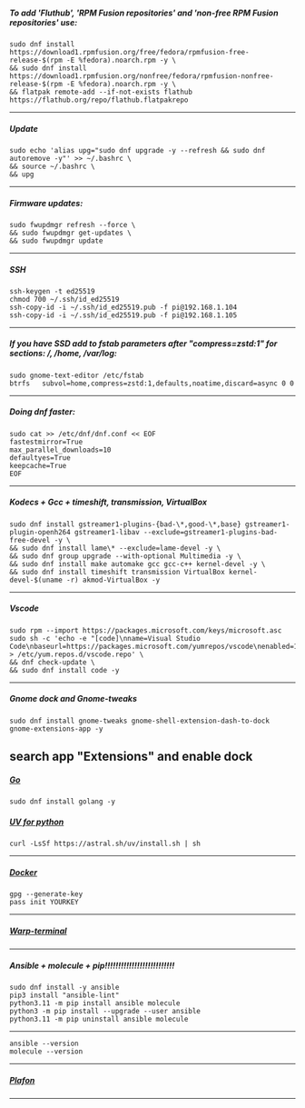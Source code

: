 ##### To add 'Fluthub', 'RPM Fusion repositories' and 'non-free RPM Fusion repositories' use:
```
sudo dnf install https://download1.rpmfusion.org/free/fedora/rpmfusion-free-release-$(rpm -E %fedora).noarch.rpm -y \
&& sudo dnf install https://download1.rpmfusion.org/nonfree/fedora/rpmfusion-nonfree-release-$(rpm -E %fedora).noarch.rpm -y \
&& flatpak remote-add --if-not-exists flathub https://flathub.org/repo/flathub.flatpakrepo
```
--------------------------------------------------------------------
##### Update
```
sudo echo 'alias upg="sudo dnf upgrade -y --refresh && sudo dnf autoremove -y"' >> ~/.bashrc \
&& source ~/.bashrc \
&& upg
```
--------------------------------------------------------------------
##### Firmware updates:
```
sudo fwupdmgr refresh --force \
&& sudo fwupdmgr get-updates \
&& sudo fwupdmgr update
```
--------------------------------------------------------------------
##### SSH
```
ssh-keygen -t ed25519
chmod 700 ~/.ssh/id_ed25519
ssh-copy-id -i ~/.ssh/id_ed25519.pub -f pi@192.168.1.104
ssh-copy-id -i ~/.ssh/id_ed25519.pub -f pi@192.168.1.105
```
--------------------------------------------------------------------
##### If you have SSD add to fstab parameters after "compress=zstd:1" for sections: /, /home, /var/log:
```
sudo gnome-text-editor /etc/fstab
btrfs   subvol=home,compress=zstd:1,defaults,noatime,discard=async 0 0
```
--------------------------------------------------------------------
##### Doing dnf faster:
```
sudo cat >> /etc/dnf/dnf.conf << EOF
fastestmirror=True
max_parallel_downloads=10
defaultyes=True
keepcache=True
EOF
```
--------------------------------------------------------------------
##### Kodecs + Gcc + timeshift, transmission, VirtualBox
```
sudo dnf install gstreamer1-plugins-{bad-\*,good-\*,base} gstreamer1-plugin-openh264 gstreamer1-libav --exclude=gstreamer1-plugins-bad-free-devel -y \
&& sudo dnf install lame\* --exclude=lame-devel -y \
&& sudo dnf group upgrade --with-optional Multimedia -y \
&& sudo dnf install make automake gcc gcc-c++ kernel-devel -y \
&& sudo dnf install timeshift transmission VirtualBox kernel-devel-$(uname -r) akmod-VirtualBox -y

```
--------------------------------------------------------------------
##### Vscode
```
sudo rpm --import https://packages.microsoft.com/keys/microsoft.asc
sudo sh -c 'echo -e "[code]\nname=Visual Studio Code\nbaseurl=https://packages.microsoft.com/yumrepos/vscode\nenabled=1\ngpgcheck=1\ngpgkey=https://packages.microsoft.com/keys/microsoft.asc" > /etc/yum.repos.d/vscode.repo' \
&& dnf check-update \
&& sudo dnf install code -y
```
--------------------------------------------------------------------
##### Gnome dock and Gnome-tweaks
```
sudo dnf install gnome-tweaks gnome-shell-extension-dash-to-dock gnome-extensions-app -y
```
search app "Extensions" and enable dock
--------------------------------------------------------------------
##### [Go](https://go.dev/doc/install)
```
sudo dnf install golang -y
```
##### [UV for python](https://astral.sh/blog/uv)
```
curl -LsSf https://astral.sh/uv/install.sh | sh
```
--------------------------------------------------------------------
##### [Docker](https://docs.docker.com/desktop/install/fedora)
```
gpg --generate-key
pass init YOURKEY
```
--------------------------------------------------------------------
##### [Warp-terminal](https://www.warp.dev)
--------------------------------------------------------------------




##### Ansible + molecule + pip!!!!!!!!!!!!!!!!!!!!!!!!!!
```
sudo dnf install -y ansible
pip3 install "ansible-lint"
python3.11 -m pip install ansible molecule
python3 -m pip install --upgrade --user ansible
python3.11 -m pip uninstall ansible molecule
```
--------------------------------------------------------------------
```
ansible --version
molecule --version
```
--------------------------------------------------------------------
##### [Plafon](https://plafon.gitbook.io/fedora-zero)
--------------------------------------------------------------------
